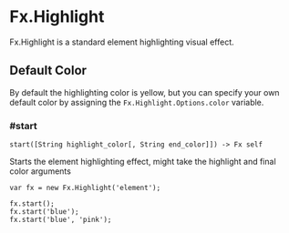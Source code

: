 # Fx.Highlight

Fx.Highlight is a standard element highlighting visual effect.

## Default Color

By default the highlighting color is yellow, but you can specify your own
default color by assigning the `Fx.Highlight.Options.color` variable.


### #start

    start([String highlight_color[, String end_color]]) -> Fx self

Starts the element highlighting effect, might take the highlight and final
color arguments

    var fx = new Fx.Highlight('element');
    
    fx.start();
    fx.start('blue');
    fx.start('blue', 'pink');